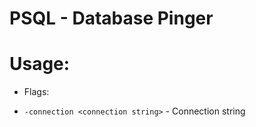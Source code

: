 # PSQL - Database Pinger

# Usage:
* Flags:
- `-connection <connection string>` - Connection string

